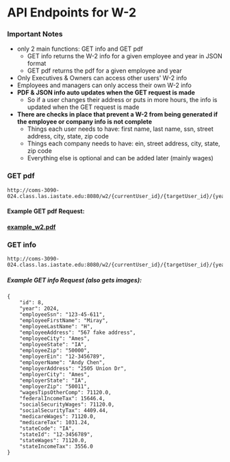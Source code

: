 # API Endpoints for W-2

### Important Notes

- only 2 main functions: GET info and GET pdf
  - GET info returns the W-2 info for a given employee and year in JSON format
  - GET pdf returns the pdf for a given employee and year
- Only Executives & Owners can access other users' W-2 info
- Employees and managers can only access their own W-2 info
- **PDF & JSON info auto updates when the GET request is made**
  - So if a user changes their address or puts in more hours, the info is updated when the GET request is made
- **There are checks in place that prevent a W-2 from being generated if the employee or company info is not complete**
  - Things each user needs to have: first name, last name, ssn, street address, city, state, zip code
  - Things each company needs to have: ein, street address, city, state, zip code
  - Everything else is optional and can be added later (mainly wages)

### GET pdf

```
http://coms-3090-024.class.las.iastate.edu:8080/w2/{currentUser_id}/{targetUser_id}/{year}/pdf
```

#### Example GET pdf Request:

#### [example_w2.pdf](./example_w2.pdf)

### GET info

```
http://coms-3090-024.class.las.iastate.edu:8080/w2/{currentUser_id}/{targetUser_id}/{year}
```

##### Example GET info Request (also gets images):

```
{
    "id": 8,
    "year": 2024,
    "employeeSsn": "123-45-611",
    "employeeFirstName": "Miray",
    "employeeLastName": "H",
    "employeeAddress": "567 fake address",
    "employeeCity": "Ames",
    "employeeState": "IA",
    "employeeZip": "50000",
    "employerEin": "12-3456789",
    "employerName": "Andy Chen",
    "employerAddress": "2505 Union Dr",
    "employerCity": "Ames",
    "employerState": "IA",
    "employerZip": "50011",
    "wagesTipsOtherComp": 71120.0,
    "federalIncomeTax": 15646.4,
    "socialSecurityWages": 71120.0,
    "socialSecurityTax": 4409.44,
    "medicareWages": 71120.0,
    "medicareTax": 1031.24,
    "stateCode": "IA",
    "stateId": "12-3456789",
    "stateWages": 71120.0,
    "stateIncomeTax": 3556.0
}
```
